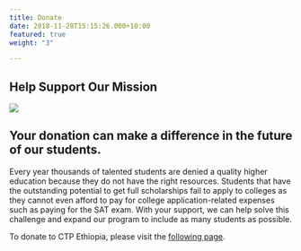 ```yaml
---
title: Donate
date: 2018-11-28T15:15:26.000+10:00
featured: true
weight: "3"

---
```


## Help Support Our Mission  
  
![](/uploads/arm-map.jpeg)

## Your donation can make a difference in the future of our students.

Every year thousands of talented students are denied a quality higher education because they do not have the right resources. Students that have the outstanding potential to get full scholarships fail to apply to colleges as they cannot even afford to pay for college application-related expenses such as paying for the SAT exam. With your support, we can help solve this challenge and expand our program to include as many students as possible.

To donate to CTP Ethiopia, please visit the [following page](https://pod.ctpethiopia.org/pages/donate "Donate").